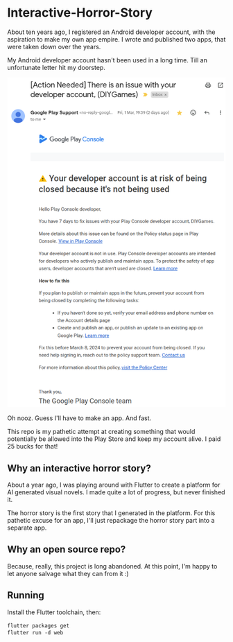 # Interactive-Horror-Story

About ten years ago, I registered an Android developer account, with the aspiration to make my own app empire. I wrote and published two apps, that were taken down over the years.

My Android developer account hasn't been used in a long time. Till an unfortunate letter hit my doorstep.

<img src="./google.png">

Oh nooz. Guess I'll have to make an app. And fast.

This repo is my pathetic attempt at creating something that would potentially be allowed into the Play Store and keep my account alive. I paid 25 bucks for that!

## Why an interactive horror story?

About a year ago, I was playing around with Flutter to create a platform for AI generated visual novels. I made quite a lot of progress, but never finished it.

The horror story is the first story that I generated in the platform. For this pathetic excuse for an app, I'll just repackage the horror story part into a separate app.

## Why an open source repo?

Because, really, this project is long abandoned. At this point, I'm happy to let anyone salvage what they can from it :)

## Running

Install the Flutter toolchain, then:
```
flutter packages get
flutter run -d web
```
